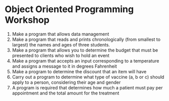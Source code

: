 # Object Oriented Programming Workshop
1. Make a program that allows data management
2. Make a program that reads and prints chronologically (from smallest to largest) the names and ages of three students.
3. Make a program that allows you to determine the budget that must be presented to clients who wish to hold an event
4. Make a program that accepts an input corresponding to a temperature and assigns a message to it in degrees Fahrenheit
5. Make a program to determine the discount that an item will have
6. Carry out a program to determine what type of vaccine (a, b or c) should apply to a person, considering their age and gender
7. A program is required that determines how much a patient must pay per appointment and the total amount for the treatment
